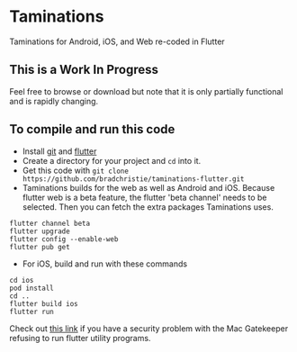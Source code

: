 # Taminations

Taminations for Android, iOS, and Web re-coded in Flutter

## This is a Work In Progress

Feel free to browse or download but note that it is only partially functional and is rapidly changing.

## To compile and run this code

- Install [git](https://git-scm.com/) and [flutter](https://flutter.dev/)
- Create a directory for your project and `cd` into it.
- Get this code with `git clone https://github.com/bradchristie/taminations-flutter.git`
- Taminations builds for the web as well as Android and iOS.  Because flutter web is a beta feature, the flutter 'beta channel' needs to be selected.  Then you can fetch the extra packages Taminations uses.
```
flutter channel beta
flutter upgrade
flutter config --enable-web
flutter pub get
```
- For iOS, build and run with these commands
```
cd ios
pod install
cd ..
flutter build ios
flutter run
```
Check out [this link](https://cloud-trends.medium.com/how-to-fix-flutter-idevice-id-running-errors-in-mac-osx-catalina-7aa1f89f61aa)
if you have a security problem with the Mac Gatekeeper
refusing to run flutter utility programs.